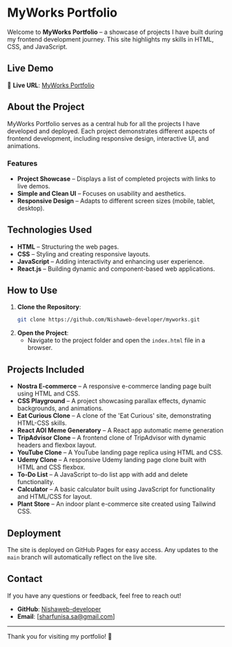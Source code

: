 # MyWorks Portfolio

Welcome to **MyWorks Portfolio** – a showcase of projects I have built during my frontend development journey. This site highlights my skills in HTML, CSS, and JavaScript.

## Live Demo
🔗 **Live URL**: [MyWorks Portfolio](https://nishaweb-developer.github.io/myworks/)

## About the Project
MyWorks Portfolio serves as a central hub for all the projects I have developed and deployed. Each project demonstrates different aspects of frontend development, including responsive design, interactive UI, and animations.

### Features
- **Project Showcase** – Displays a list of completed projects with links to live demos.
- **Simple and Clean UI** – Focuses on usability and aesthetics.
- **Responsive Design** – Adapts to different screen sizes (mobile, tablet, desktop).

## Technologies Used
- **HTML** – Structuring the web pages.
- **CSS** – Styling and creating responsive layouts.
- **JavaScript** – Adding interactivity and enhancing user experience.
- **React.js** – Building dynamic and component-based web applications.

## How to Use
1. **Clone the Repository**:
   ```bash
   git clone https://github.com/Nishaweb-developer/myworks.git
   ```
2. **Open the Project**:
   - Navigate to the project folder and open the `index.html` file in a browser.

## Projects Included
- **Nostra E-commerce** – A responsive e-commerce landing page built using HTML and CSS.
- **CSS Playground** – A project showcasing parallax effects, dynamic backgrounds, and animations.
- **Eat Curious Clone** – A clone of the 'Eat Curious' site, demonstrating HTML-CSS skills.
- **React AOI Meme Generatory** – A React app automatic meme generation
- **TripAdvisor Clone** – A frontend clone of TripAdvisor with dynamic headers and flexbox layout.
- **YouTube Clone** – A YouTube landing page replica using HTML and CSS.
- **Udemy Clone** – A responsive Udemy landing page clone built with HTML and CSS flexbox.
- **To-Do List** – A JavaScript to-do list app with add and delete functionality.
- **Calculator** – A basic calculator built using JavaScript for functionality and HTML/CSS for layout.
- **Plant Store** – An indoor plant e-commerce site created using Tailwind CSS.


## Deployment
The site is deployed on GitHub Pages for easy access. Any updates to the `main` branch will automatically reflect on the live site.

## Contact
If you have any questions or feedback, feel free to reach out!
- **GitHub**: [Nishaweb-developer](https://github.com/Nishaweb-developer)
- **Email**: [sharfunisa.sa@gmail.com]

---
Thank you for visiting my portfolio! 🚀

